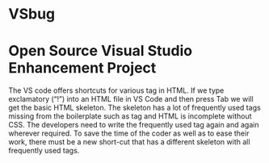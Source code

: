 # VSbug
# Open Source Visual Studio Enhancement Project
The VS code offers shortcuts for various tag in HTML. If we type exclamatory (“!”) into an HTML file in VS Code and then press Tab we will get the basic HTML skeleton. The skeleton has a lot of frequently used tags missing from the boilerplate such as <link> tag and HTML is incomplete without CSS. The developers need to write the frequently used tag again and again wherever required. To save the time of the coder as well as to ease their work, there must be a new short-cut that has a different skeleton with all frequently used tags.
